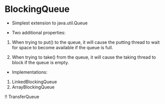 # BlockingQueue

- Simplest extension to java.util.Queue

* Two additional properties:

1. When trying to put() to the queue, it will cause the putting thread to wait
   for space to become available if the queue is full.

2. When trying to take() from the queue, it will cause the taking thread to
   block if the queue is empty.

* Implementations:

1. LinkedBlockingQueue
2. ArrayBlockingQueue


!! TransferQueue
